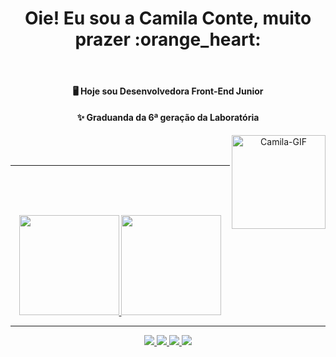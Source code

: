 <div id="topo" align="center">
  <h1>Oie! Eu sou a Camila Conte, muito prazer :orange_heart:</h1>
  
  <br>
  
  <p>
  <h4>🖥️ Hoje sou Desenvolvedora Front-End Junior</h4>
  <h4>✨ Graduanda da 6ª geração da Laboratória</h4>
  </p>
  <div>
    <img align="right" alt="Camila-GIF" height="150" src="https://www.imagemhost.com.br/images/2021/10/25/ezgif.com-gif-maker.gif" style="max-width: 100%" />
  </div>
    <br>
      <br>
 
   ---
  
</div>

  <br><br><br>

  <div align="center">
    <a href="https://github.com/caxconte">
    <img height="160em" src="https://github-readme-stats.vercel.app/api?username=caxconte&show_icons=true&theme=panda&include_all_commits=true&count_private=true"/>
    <img height="160em" src="https://github-readme-stats.vercel.app/api/top-langs/?username=caxconte&layout=compact&langs_count=7&theme=panda"/>
  </div>

----

<div align="center">
  <a href="https://instagram.com/caxconte" target="_blank">
    <img src="https://img.shields.io/badge/-Instagram-%23E4405F?style=for-the-badge&logo=instagram&logoColor=white" target="_blank">
  </a>
  <a href="https://discord.gg/pDbY76q8Qf" target="_blank">
    <img src="https://img.shields.io/badge/Discord-7289DA?style=for-the-badge&logo=discord&logoColor=white" target="_blank">
  </a> 
  <a href = "mailto:caxconte@gmail.com">
    <img src="https://img.shields.io/badge/-Gmail-%23333?style=for-the-badge&logo=gmail&logoColor=white" target="_blank">
  </a>
  <a href="https://www.linkedin.com/in/camila-conte" target="_blank">
    <img src="https://img.shields.io/badge/-LinkedIn-%230077B5?style=for-the-badge&logo=linkedin&logoColor=white" target="_blank">
  </a> 
</div>
